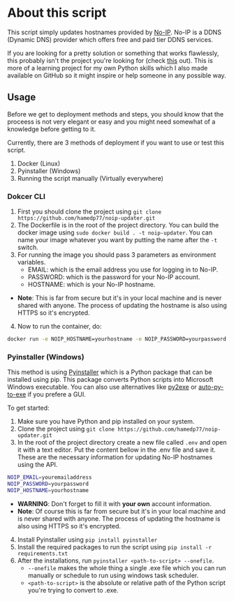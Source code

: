 # About this script

This script simply updates hostnames provided by [No-IP](https://www.noip.com/). No-IP is a DDNS (Dynamic DNS) provider which offers free and paid tier DDNS services.

If you are looking for a pretty solution or something that works flawlessly, this probably isn't the project you're looking for (check [this](https://github.com/pv8/noipy) out). This is more of a learning project for my own Python skills which I also made available on GitHub so it might inspire or help someone in any possible way.

## Usage

Before we get to deployment methods and steps, you should know that the proceess is not very elegant or easy and you might need somewhat of a knowledge before getting to it.

Currently, there are 3 methods of deployment if you want to use or test this script.

1. Docker (Linux)
2. Pyinstaller (Windows)
3. Running the script manually (Virtually everywhere)

### Dokcer CLI

1. First you should clone the project using `git clone https://github.com/hamedp77/noip-updater.git`
2. The Dockerfile is in the root of the project directory. You can build the docker image using `sudo docker build . -t noip-updater`. You can name your image whatever you want by putting the name after the `-t` switch.
3. For running the image you should pass 3 parameters as environment variables.
   - EMAIL: which is the email address you use for logging in to No-IP.
   - PASSWORD: which is the password for your No-IP account.
   - HOSTNAME: which is your No-IP hostname.

- **Note**: This is far from secure but it's in your local machine and is never shared with anyone. The process of updating the hostname is also using HTTPS so it's encrypted.

4. Now to run the container, do:

```bash
docker run -e NOIP_HOSTNAME=yourhostname -e NOIP_PASSWORD=yourpassword -e NOIP_EMAIL=youremailaddress noip-updater
```

### Pyinstaller (Windows)

This method is using [Pyinstaller](https://pyinstaller.org/) which is a Python package that can be installed using pip. This package converts Python scripts into Microsoft Windows executable. You can also use alternatives like [py2exe](https://github.com/py2exe/py2exe) or [auto-py-to-exe](https://github.com/brentvollebregt/auto-py-to-exe) if you prefere a GUI.

To get started:

1. Make sure you have Python and pip installed on your system.
2. Clone the project using `git clone https://github.com/hamedp77/noip-updater.git`
3. In the root of the project directory create a new file called `.env` and open it with a text editor. Put the content bellow in the .env file and save it. These are the necessary information for updating No-IP hostnames using the API.

```bash
NOIP_EMAIL=youremailaddress
NOIP_PASSWORD=yourpassword
NOIP_HOSTNAME=yourhostname
```

- **WARNING**: Don't forget to fill it with **your own** account information.
- **Note**: Of course this is far from secure but it's in your local machine and is never shared with anyone. The process of updating the hostname is also using HTTPS so it's encrypted.

4. Install Pyinstaller using `pip install pyinstaller`
5. Install the required packages to run the script using `pip install -r requirements.txt`
6. After the installations, run `pyinstaller <path-to-script> --onefile`.
   - `--onefile` makes the whole thing a single .exe file which you can run manually or schedule to run using windows task scheduler.
   - `<path-to-script>` is the absolute or relative path of the Python script you're trying to convert to .exe.
